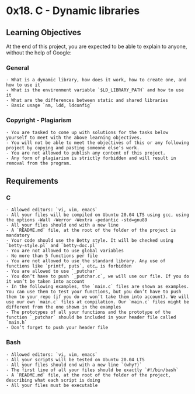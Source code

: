 # 0x18. C - Dynamic libraries

## Learning Objectives

At the end of this project, you are expected to be able to explain to anyone, without the help of Google:


### General

    - What is a dynamic library, how does it work, how to create one, and how to use it
    - What is the environment variable `$LD_LIBRARY_PATH` and how to use it
    - What are the differences between static and shared libraries
    - Basic usage `nm, ldd, ldconfig`

### Copyright - Plagiarism

    - You are tasked to come up with solutions for the tasks below yourself to meet with the above learning objectives.
    - You will not be able to meet the objectives of this or any following project by copying and pasting someone else’s work.
    - You are not allowed to publish any content of this project.
    - Any form of plagiarism is strictly forbidden and will result in removal from the program.

## Requirements

### C

    - Allowed editors: `vi, vim, emacs`
    - All your files will be compiled on Ubuntu 20.04 LTS using gcc, using the options -Wall -Werror -Wextra -pedantic -std=gnu89
    - All your files should end with a new line
    - A `README.md` file, at the root of the folder of the project is mandatory
    - Your code should use the Betty style. It will be checked using `betty-style.pl` and `betty-doc.pl`
    - You are not allowed to use global variables
    - No more than 5 functions per file
    - You are not allowed to use the standard library. Any use of functions like `printf, puts`, etc… is forbidden
    - You are allowed to use `_putchar`
    - You don’t have to push `_putchar.c`, we will use our file. If you do it won’t be taken into account
    - In the following examples, the `main.c` files are shown as examples. You can use them to test your functions, but you don’t have to push them to your repo (if you do we won’t take them into account). We will use our own `main.c` files at compilation. Our `main.c` files might be different from the one shown in the examples
    - The prototypes of all your functions and the prototype of the function `_putchar` should be included in your header file called `main.h`
    - Don’t forget to push your header file

### Bash

    - Allowed editors: `vi, vim, emacs`
    - All your scripts will be tested on Ubuntu 20.04 LTS
    - All your files should end with a new line `(why?)`
    - The first line of all your files should be exactly `#!/bin/bash`
    - A `README.md` file, at the root of the folder of the project, describing what each script is doing
    - All your files must be executable
